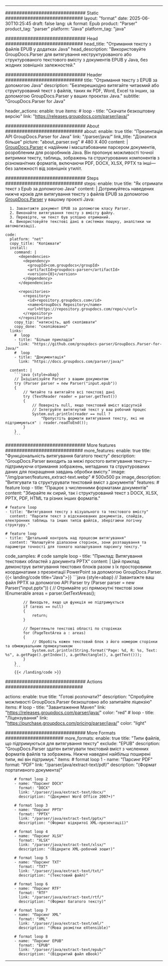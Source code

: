 


---
############################# Static ############################
layout: "format"
date:  2025-06-30T10:25:45
draft: false
lang: uk
format: Epub
product: "Parser"
product_tag: "parser"
platform: "Java"
platform_tag: "java"

############################# Head ############################
head_title: "Отримання тексту з файлів EPUB у додатках Java"
head_description: "Використовуйте GroupDocs.Parser для витягування неструктурованого або структурованого текстового вмісту з документів EPUB у Java, без жодних зовнішніх залежностей."

############################# Header ############################
title: "Отримання тексту з EPUB за допомогою Java" 
description: "Безперешкодно витягайте читаємий або структурований текст з файлів, таких як PDF, Word, Excel та інших, за допомогою GroupDocs.Parser у ваших проєктах Java."
subtitle: "GroupDocs.Parser for Java" 

header_actions:
  enable: true
  items:
    #  loop
    - title: "Скачати безкоштовну версію"
      link: "https://releases.groupdocs.com/parser/java/"
      
############################# About ############################
about:
    enable: true
    title: "Презентація API GroupDocs.Parser for Java"
    link: "/parser/java/"
    link_title: "Дізнатися більше"
    picture: "about_parser.svg" # 480 X 400
    content: |
       [GroupDocs.Parser](/parser/java/) є надійним і масштабованим парсером документів, розробленим для розробників Java. Він пропонує можливості точної витримки тексту, таблиць, зображень та структурованих компонентів з різноманітних форматів, включаючи PDF, DOCX, XLSX, PPTX та інші—без залежності від зовнішніх утиліт.

############################# Steps ############################
steps:
    enable: true
    title: "Як отримати текст з Epub за допомогою Java"
    content: |
      Дотримуйтесь наведених нижче кроків для витягування тексту з файлів EPUB за допомогою [GroupDocs.Parser](/parser/java/) у вашому проєкті Java:
      
      1. Завантажте документ EPUB за допомогою класу Parser.
      2. Виконайте витягування тексту з вмісту файлу.
      3. Перевірте, чи текст був успішно отриманий.
      4. Використовуйте текстові дані в системах пошуку, аналітики чи автоматизації.
   
    code:
      platform: "net"
      copy_title: "Копіювати"
      install:
        command: |
          <dependencies>
            <dependency>
              <groupId>com.groupdocs</groupId>
              <artifactId>groupdocs-parser</artifactId>
              <version>{0}</version>
            </dependency>
          </dependencies>

          <repositories>
            <repository>
              <id>repository.groupdocs.com</id>
              <name>GroupDocs Repository</name>
              <url>https://repository.groupdocs.com/repo/</url>
            </repository>
          </repositories>
        copy_tip: "натисніть, щоб скопіювати"
        copy_done: "скопійовано"
      links:
        #  loop
        - title: "Більше прикладів"
          link: "https://github.com/groupdocs-parser/GroupDocs.Parser-for-Java/"
        #  loop
        - title: "Документація"
          link: "https://docs.groupdocs.com/parser/java/"
          
      content: |
        ```java {style=abap}
        // Ініціалізуйте Parser з вашим документом
        try (Parser parser = new Parser("input.epub"))
        {
            // Читайте та витягайте всі текстові дані
            try (TextReader reader = parser.getText())
            {
                // Поверніть null, якщо текстовий вміст відсутній
                // Інтегруйте витягнутий текст у ваш робочий процес
                System.out.println(reader == null ? 
                    "Пропустіть формати витягування тексту, які не підтримуються" : reader.readToEnd());
            }
        }
        ```            

############################# More features ############################
more_features:
  enable: true
  title: "Функціональність витягування багатого тексту"
  description: "GroupDocs.Parser виходить за межі простого витягування тексту—підтримуючи отримання зображень, метаданих та структурованих даних для покращення завдань обробки вмісту."
  image: "/img/parser/features_extract-text.webp" # 500x500 px
  image_description: "Витягувати та структурувати текстовий вміст з документів"
  features:
    # feature loop
    - title: "Працює з численними форматами документів"
      content: "Збирайте як сирий, так і структурований текст з DOCX, XLSX, PPTX, PDF, HTML та різних інших форматів."

    # feature loop
    - title: "Витягування тексту з візуального та текстового вмісту"
      content: "Парсити текст з відсканованих документів, слайдів, електронних таблиць та інших типів файлів, зберігаючи логічну структуру."

    # feature loop
    - title: "Детальний контроль над процесом витягування"
      content: "Налаштуйте діапазони сторінок, зони розташування та параметри точності для тонкого налаштування парсингу тексту."
      
  code_samples:
    # code sample loop
    - title: "Приклад: Витягування текстових областей з документа PPTX"
      content: |
        Цей приклад демонструє витягування текстових блоків разом з їх просторовими координатами з презентації PowerPoint за допомогою GroupDocs.Parser.
        {{< landing/code title="Java">}}
        ```java {style=abap}
        //  Завантажте ваш файл PPTX за допомогою API Parser
        try (Parser parser = new Parser("input.pptx"))
        {
            // Отримайте усі прямокутні текстові зони
            IEnumerable<PageTextArea> areas = parser.GetTextAreas();

            // Виходьте, якщо ця функція не підтримується
            if (areas == null)
            {
                return;
            }

            // Перегляньте текстові області по сторінках
            for (PageTextArea a : areas)
            {
                // Обробіть кожен текстовий блок з його номером сторінки та обмежувальним прямокутником
                System.out.println(String.format("Page: %d, R: %s, Text: %s", a.getPage().getIndex(), a.getRectangle(), a.getText()));
            }
        }
        ```
        {{< /landing/code >}}


############################# Actions ############################

actions:
  enable: true
  title: "Готові розпочати?"
  description: "Спробуйте можливості GroupDocs.Parser безкоштовно або запитайте ліцензію"
  items:
    #  loop
    - title: "Завантаження Maven"
      link: "https://releases.groupdocs.com/parser/java/"
      color: "red"
        #  loop
    - title: "Ліцензування"
      link: "https://purchase.groupdocs.com/pricing/parser/java/"
      color: "light"


############################# More Formats #####################
more_formats:
    enable: true
    title: "Типи файлів, що підтримуються для витягування тексту"
    exclude: "EPUB"
    description: "GroupDocs.Parser здатен витягувати текстовий вміст з численних форматів файлів та зображень. Нижче наведені найбільш поширені типи, які він підтримує."
    items: 
        # format loop 1
        - name: "Парсинг PDF"
          format: "PDF"
          link: "/parser/java/extract-text/pdf/"
          description: "(Формат портативного документа)"
          
        # format loop 2
        - name: "Парсинг DOCX"
          format: "DOCX"
          link: "/parser/java/extract-text/docx/"
          description: "(Документ Word Office 2007+)"
          
        # format loop 3
        - name: "Парсинг PPTX"
          format: "PPTX"
          link: "/parser/java/extract-text/pptx/"
          description: "(Формат відкритої XML-презентації)"
          
        # format loop 4
        - name: "Парсинг XLSX"
          format: "XLSX"
          link: "/parser/java/extract-text/xlsx/"
          description: "(Відкрите XML-робочий зошит)"
          
        # format loop 5
        - name: "Парсинг TXT"
          format: "TXT"
          link: "/parser/java/extract-text/txt/"
          description: "(Текстовий файл)"
          
        # format loop 6
        - name: "Парсинг RTF"
          format: "RTF"
          link: "/parser/java/extract-text/rtf/"
          description: "(Формат багатого тексту)"
          
        # format loop 7
        - name: "Парсинг XML"
          format: "XML"
          link: "/parser/java/extract-text/xml/"
          description: "(Мова розмітки eXtensible)"
          
        # format loop 8
        - name: "Парсинг EPUB"
          format: "EPUB"
          link: "/parser/java/extract-text/epub/"
          description: "(Відкритий файл eBook)"
         
          

---